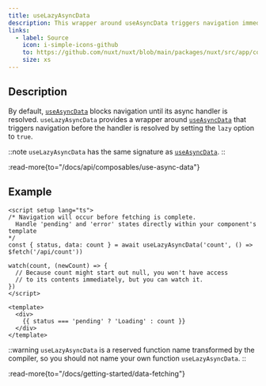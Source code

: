 ```yaml
---
title: useLazyAsyncData
description: This wrapper around useAsyncData triggers navigation immediately.
links:
  - label: Source
    icon: i-simple-icons-github
    to: https://github.com/nuxt/nuxt/blob/main/packages/nuxt/src/app/composables/asyncData.ts
    size: xs
---
```


## Description

By default, [`useAsyncData`](/docs/3.x/api/composables/use-async-data) blocks navigation until its async handler is resolved. `useLazyAsyncData` provides a wrapper around [`useAsyncData`](/docs/3.x/api/composables/use-async-data) that triggers navigation before the handler is resolved by setting the `lazy` option to `true`.

::note
`useLazyAsyncData` has the same signature as [`useAsyncData`](/docs/3.x/api/composables/use-async-data).
::

:read-more{to="/docs/api/composables/use-async-data"}

## Example

```vue [pages/index.vue]
<script setup lang="ts">
/* Navigation will occur before fetching is complete.
  Handle 'pending' and 'error' states directly within your component's template
*/
const { status, data: count } = await useLazyAsyncData('count', () => $fetch('/api/count'))

watch(count, (newCount) => {
  // Because count might start out null, you won't have access
  // to its contents immediately, but you can watch it.
})
</script>

<template>
  <div>
    {{ status === 'pending' ? 'Loading' : count }}
  </div>
</template>
```

::warning
`useLazyAsyncData` is a reserved function name transformed by the compiler, so you should not name your own function `useLazyAsyncData`.
::

:read-more{to="/docs/getting-started/data-fetching"}
